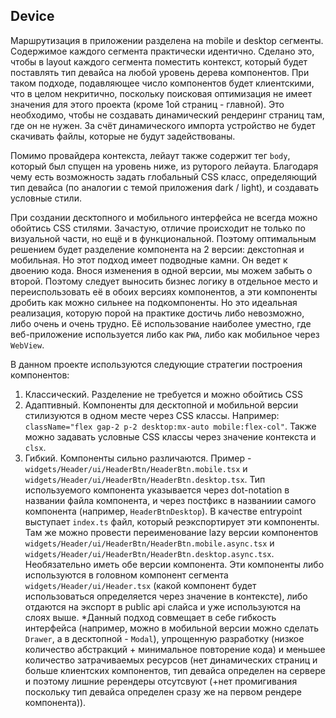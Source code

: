 ## Device

Маршрутизация в приложении разделена на mobile и desktop сегменты. Содержимое каждого сегмента практически идентично. Сделано это, чтобы в layout каждого сегмента поместить контекст, который будет поставлять тип девайса на любой уровень дерева компонентов. При таком подходе, подавляющее число компонентов будет клиентскими, что в целом некритично, поскольку поисковая оптимизация не имеет значения для этого проекта (кроме 1ой страниц - главной). Это необходимо, чтобы не создавать динамический рендеринг страниц там, где он не нужен. За счёт динамического импорта устройство не будет скачивать файлы, которые не будут задействованы.

Помимо провайдера контекста, лейаут также содержит тег `body`, который был спущен на уровень ниже, из руторого лейаута. Благодаря чему есть возможность задать глобальный CSS класс, определяющий тип девайса (по аналогии с темой приложения dark / light), и создавать условные стили.

При создании десктопного и мобильного интерфейса не всегда можно обойтись CSS стилями. Зачастую, отличие происходит не только по визуальной части, но ещё и в функциональной. Поэтому оптимальным решением будет разделение компонента на 2 версии: декстопная и мобильная. Но этот подход имеет подводные камни. Он ведет к двоению кода. Внося изменения в одной версии, мы можем забыть о второй. Поэтому следует выносить бизнес логику в отдельное место и переиспользовать её в обоих версиях компонентов, а эти компоненты дробить как можно сильнее на подкомпоненты. Но это идеальная реализация, которую порой на практике достичь либо невозможно, либо очень и очень трудно. Её использование наиболее уместно, где веб-приложение используется либо как `PWA`, либо как мобильное через `WebView`.

В данном проекте используются следующие стратегии построения компонентов:

1. Классический. Разделение не требуется и можно обойтись CSS
2. Адаптивный. Компоненты для десктопной и мобильной версии стилизуются в одном месте через CSS классы. Например: `className="flex gap-2 p-2 desktop:mx-auto mobile:flex-col"`. Также можно задавать условные CSS классы через значение контекста и `clsx`.
3. Гибкий. Компоненты сильно различаются. Пример - `widgets/Header/ui/HeaderBtn/HeaderBtn.mobile.tsx` и `widgets/Header/ui/HeaderBtn/HeaderBtn.desktop.tsx`. Тип используемого компонента указывается через dot-notation в названии файла компонента, и через постфикс в названиии самого компонента (например, `HeaderBtnDesktop`). В качестве entrypoint выступает `index.ts` файл, который реэкспортирует эти компоненты. Там же можно провести переименование lazy версии компонентов `widgets/Header/ui/HeaderBtn/HeaderBtn.mobile.async.tsx` и `widgets/Header/ui/HeaderBtn/HeaderBtn.desktop.async.tsx`. Необязательно иметь обе версии компонента. Эти компоненты либо используются в головном компонент сегмента `widgets/Header/ui/Header.tsx` (какой компонент будет использоваться определяется через значение в контексте), либо отдаются на экспорт в public api слайса и уже используются на слоях выше.
   \*Данный подход совмещает в себе гибкость интерфейса (например, можно в мобильной версии можно сделать `Drawer`, а в десктопной - `Modal`), упрощенную разработку (низкое количество абстракций + минимальное повторение кода) и меньшее количество затрачиваемых ресурсов (нет динамических страниц и больше клиентских компонентов, тип девайса определен на сервере и поэтому лишние ререндеры отсутсвуют (+нет промигивания поскольку тип девайса определен сразу же на первом рендере компонента)).

